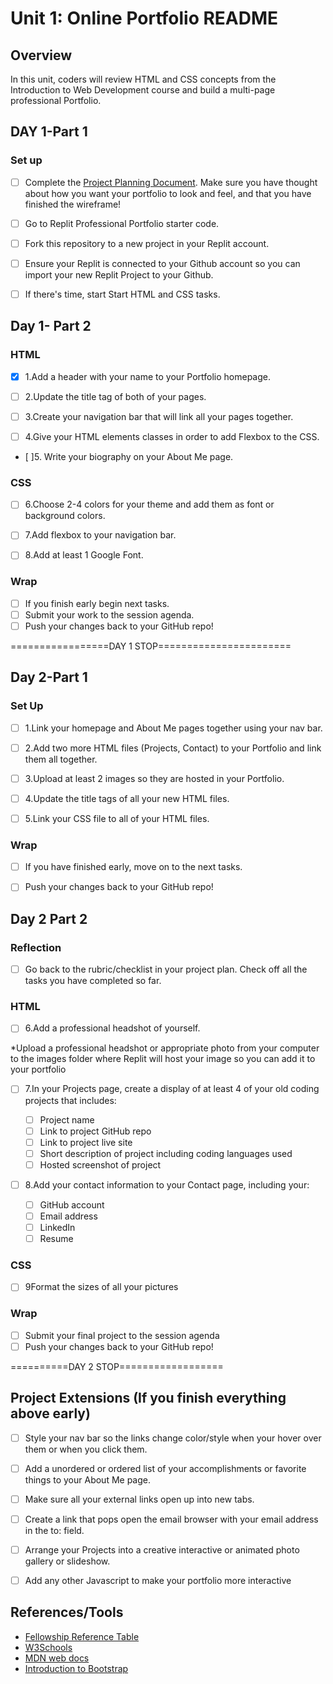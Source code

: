 # Unit 1: Online Portfolio README

## Overview

In this unit, coders will review HTML and CSS concepts from the Introduction to Web Development course and build a multi-page professional Portfolio.

## DAY 1-Part 1

### Set up

- [ ] Complete the [Project Planning Document](https://docs.google.com/document/d/1nboXm8Gd3jkrAf8Eh-34WQQi_THflsa1dbkkLxXl4Z8/edit?usp=sharing). Make sure you have thought about how you want your portfolio to look and feel, and that you have finished the wireframe! 

- [ ] Go to Replit Professional Portfolio starter code.
- [ ] Fork this repository to a new project in your Replit account.

- [ ] Ensure your Replit is connected to your Github account so you can import your new Replit Project to your Github.

- [ ] If there's time, start Start HTML and CSS tasks. 

## Day 1- Part 2

### HTML

- [x] 1.Add a header with your name to your Portfolio homepage.

- [ ] 2.Update the title tag of both of your pages.

- [ ] 3.Create your navigation bar that will link all your pages together.

- [ ] 4.Give your HTML elements classes in order to add Flexbox to the CSS.

- [ ]5. Write your biography on your About Me page.

### CSS

- [ ] 6.Choose 2-4 colors for your theme and add them as font or background colors.

- [ ] 7.Add flexbox to your navigation bar.

- [ ] 8.Add at least 1 Google Font.

### Wrap

- [ ] If you finish early begin next tasks. 
- [ ] Submit your work to the session agenda.
- [ ] Push your changes back to your GitHub repo!

=================DAY 1 STOP=======================
## Day 2-Part 1

### Set Up

- [ ] 1.Link your homepage and About Me pages together using your nav bar.

- [ ] 2.Add two more HTML files (Projects, Contact) to your Portfolio and link them all together.

- [ ] 3.Upload at least 2 images so they are hosted in your Portfolio.

- [ ] 4.Update the title tags of all your new HTML files.

- [ ] 5.Link your CSS file to all of your HTML files.

### Wrap

- [ ] If you have finished early, move on to the next tasks.
- [ ] Push your changes back to your GitHub repo!


## Day 2 Part 2

### Reflection
- [ ] Go back to the rubric/checklist in your project plan. Check off all the tasks you have completed so far. 


### HTML

- [ ] 6.Add a professional headshot of yourself.

*Upload a professional headshot or appropriate photo from your computer to the images folder where Replit will host your image so you can add it to your portfolio

- [ ] 7.In your Projects page, create a display of at least 4 of your old coding projects that includes:

    - [ ] Project name
    - [ ] Link to project GitHub repo
    - [ ] Link to project live site
    - [ ] Short description of project including coding languages used
    - [ ] Hosted screenshot of project

- [ ] 8.Add your contact information to your Contact page, including your:

    - [ ] GitHub account
    - [ ] Email address
    - [ ] LinkedIn
    - [ ] Resume

### CSS

- [ ] 9Format the sizes of all your pictures

### Wrap
- [ ] Submit your final project to the session agenda
- [ ] Push your changes back to your GitHub repo!

==========DAY 2 STOP==================

## Project Extensions (If you finish everything above early)

- [ ] Style your nav bar so the links change color/style when your hover over them or when you click them.

- [ ] Add a unordered or ordered list of your accomplishments or favorite things to your About Me page.

- [ ] Make sure all your external links open up into new tabs.

- [ ] Create a link that pops open the email browser with your email address in the to: field.

- [ ] Arrange your Projects into a creative interactive or animated photo gallery or slideshow.

- [ ] Add any other Javascript to make your portfolio more interactive

## References/Tools

* [Fellowship Reference Table](https://docs.google.com/document/d/1sGWfJXq1KaYNnK_vhtHCbfyjIsUivFoRmZPmV2mYr9Y/edit?usp=sharing)
* [W3Schools](https://www.w3schools.com/)
* [MDN web docs](https://developer.mozilla.org/en-US/)
* [Introduction to Bootstrap](https://getbootstrap.com/docs/4.1/getting-started/introduction/)
